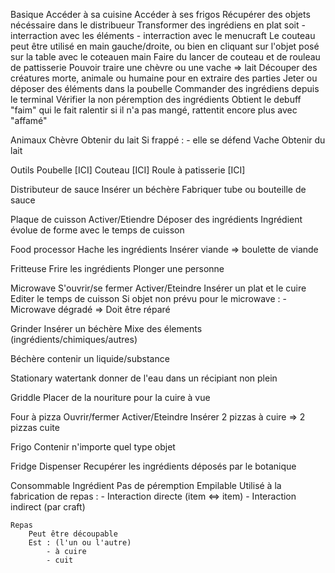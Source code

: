 Basique 
	Accéder à sa cuisine 
	Accéder à ses frigos 
	Récupérer des objets nécéssaire dans le distribueur
	Transformer des ingrédiens en plat soit
		- interraction avec les éléments
		- interraction avec le menucraft
	Le couteau peut être utilisé en main gauche/droite, ou bien en cliquant sur l'objet posé sur la table avec le coteauen main
	Faire du lancer de couteau et de rouleau de pattisserie 
	Pouvoir traire une chèvre ou une vache => lait
	Découper des créatures morte, animale ou humaine pour en extraire des parties 
	Jeter ou déposer des éléments dans la poubelle
	Commander des ingrédiens depuis le terminal
	Vérifier la non péremption des ingrédients
	Obtient le debuff "faim" qui le fait ralentir si il n'a pas mangé, rattentit encore plus avec "affamé"

Animaux
	Chèvre
		Obtenir du lait
		Si frappé :
			- elle se défend
	Vache
		Obtenir du lait

Outils
	Poubelle
		[ICI]
	Couteau
		[ICI]
	Roule à patisserie
		[ICI]

Distributeur de sauce
	Insérer un béchère
	Fabriquer tube ou bouteille de sauce 

Plaque de cuisson
	Activer/Etiendre
	Déposer des ingrédients
		Ingrédient évolue de forme avec le temps de cuisson

Food processor
	Hache les ingrédients
	Insérer viande => boulette de viande

Fritteuse
	Frire les ingrédients
	Plonger une personne

Microwave
	S'ouvrir/se fermer
	Activer/Eteindre
	Insérer un plat et le cuire 
	Editer le temps de cuisson
	Si objet non prévu pour le microwave :
		- Microwave dégradé => Doit être réparé

Grinder
	Insérer un béchère
	Mixe des élements (ingrédients/chimiques/autres) 

Béchère
	contenir un liquide/substance

Stationary watertank
	donner de l'eau dans un récipiant non plein 

Griddle 
	Placer de la nouriture pour la cuire à vue 

Four à pizza
	Ouvrir/fermer
	Activer/Eteindre
	Insérer 2 pizzas à cuire => 2 pizzas cuite

Frigo
	Contenir n'importe quel type objet

Fridge Dispenser
	Recupérer les ingrédients déposés par le botanique

Consommable
	Ingrédient
		Pas de péremption
		Empilable
		Utilisé à la fabrication de repas :
			- Interaction directe (item <=> item)
			- Interaction indirect (par craft)

	Repas
		Peut être découpable
		Est : (l'un ou l'autre)
			- à cuire
			- cuit
